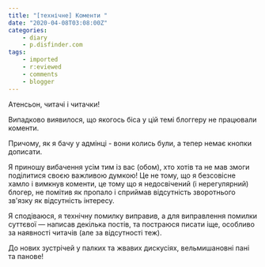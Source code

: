 ```yaml
---
title: "[технічне] Коменти "
date: "2020-04-08T03:08:00Z"
categories:
    - diary
    - p.disfinder.com
tags:
    - imported
    - r:eviewed
    - comments
    - blogger
---
```


Атенсьон, читачі і читачки!  

Випадково виявилося, що якогось біса у цій темі блоггеру не працювали коменти.  
<!--more-->
Причому, як я бачу у адмінці - вони колись були, а тепер немає кнопки дописати.

Я приношу вибачення усім тим із вас (обом), хто хотів та не мав змоги поділитися своєю важливою думкою! Це не тому, що я безсовісне хамло і вимкнув коменти, це тому що я недосвічений (і нерегулярний) блогер, не помітив як пропало і сприймав відсутність зворотнього зв'язку як відсутність інтересу.

Я сподіваюся, я технічну помилку виправив, а для виправлення помилки суттєвої — написав декілька постів, та постраюся писати іще, особливо за наявності читачів (але за відсутності теж).

До нових зустрічей у палких та жвавих дискусіях, вельмишановні пані та панове!
